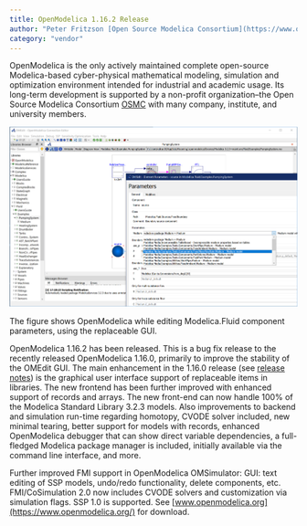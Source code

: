```yaml
---
title: OpenModelica 1.16.2 Release
author: "Peter Fritzson [Open Source Modelica Consortium](https://www.openmodelica.org/)"
category: "vendor"
---
```


OpenModelica is the only actively maintained complete open-source Modelica-based cyber-physical mathematical modeling, 
simulation and optimization environment intended for industrial and academic usage. 
Its long-term development is supported by a non-profit organization–the Open Source Modelica Consortium [OSMC](https://www.openmodelica.org/)
with many company, institute, and university members.

![](replaceableGui.png)

The figure shows OpenModelica while editing Modelica.Fluid component parameters, using the replaceable GUI.

OpenModelica 1.16.2 has been released. This is a bug fix release to the recently released OpenModelica 1.16.0, primarily to improve the stability of the OMEdit GUI. The main enhancement in the 1.16.0 release (see [release notes](https://trac.openmodelica.org/OpenModelica/wiki/ReleaseNotes/1.16.0)) is the graphical user interface support of replaceable items in libraries. The new frontend has been further improved with enhanced support of records and arrays. The new front-end can now handle 100% of the Modelica Standard Library 3.2.3 models. Also improvements to backend and simulation run-time regarding homotopy, CVODE solver included, new minimal tearing, better support for models with records, enhanced OpenModelica debugger that can show direct variable dependencies, a full-fledged Modelica package manager is included, initially available via the command line interface, and more.

Further improved FMI support in OpenModelica OMSimulator: GUI: text editing of SSP models, undo/redo functionality, delete components, etc. FMI/CoSimulation 2.0 now includes CVODE solvers and customization via simulation flags. SSP 1.0 is supported. See [www.openmodelica.org](https://www.openmodelica.org/) for download.


